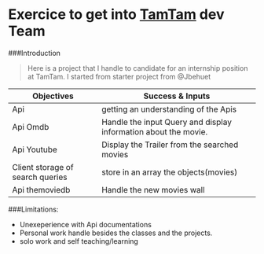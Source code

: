 # Exercice to get into [TamTam](https://www.tamtam.nl/) dev Team
###Introduction
>Here is a project that I handle to candidate for an internship position at TamTam. I started from starter project from @Jbehuet

Objectives | Success & Inputs
------------ | -------------
Api | getting an understanding of the Apis
Api Omdb| Handle the input Query and display information about the movie.
Api Youtube| Display the Trailer from the searched movies
Client storage of search queries |  store in an array the objects(movies)
Api themoviedb | Handle the new movies wall


###Limitations:

- Unexeperience with Api documentations
- Personal work handle besides the classes and the projects.
- solo work and self teaching/learning
